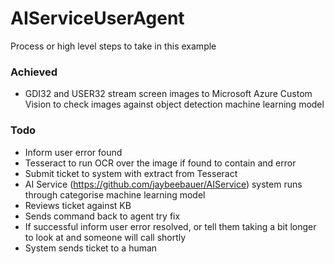 # AIServiceUserAgent

Process or high level steps to take in this example
### Achieved
* GDI32 and USER32 stream screen images to Microsoft Azure Custom Vision to check images against object detection machine learning model
### Todo
* Inform user error found
* Tesseract to run OCR over the image if found to contain and error
* Submit ticket to system with extract from Tesseract
* AI Service (https://github.com/jaybeebauer/AIService) system runs through categorise machine learning model
* Reviews ticket against KB
* Sends command back to agent try fix
* If successful inform user error resolved, or tell them taking a bit longer to look at and someone will call shortly
* System sends ticket to a human
